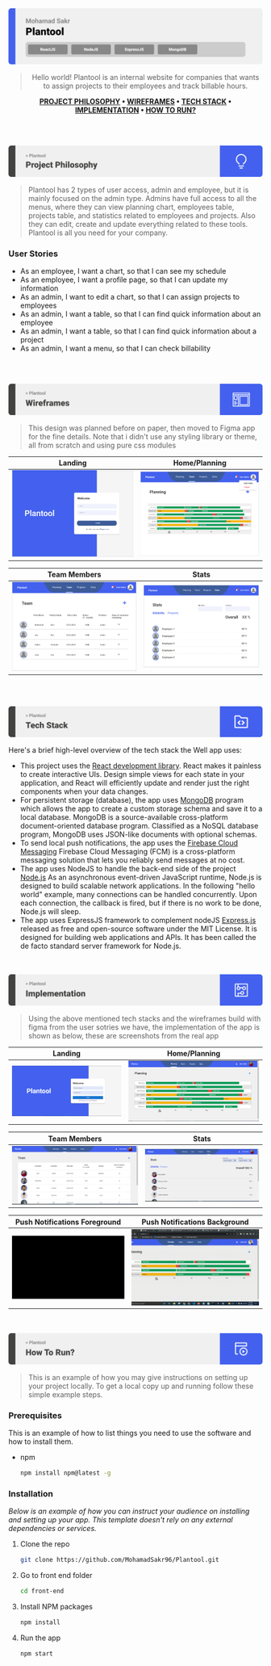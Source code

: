 <img src="./readme/title1.svg"/>

<div align="center">

> Hello world! Plantool is an internal website for companies that wants to assign projects to their employees and track billable hours.

**[PROJECT PHILOSOPHY](https://github.com/julescript/well_app#-project-philosophy) • [WIREFRAMES](https://github.com/julescript/well_app#-wireframes) • [TECH STACK](https://github.com/julescript/well_app#-tech-stack) • [IMPLEMENTATION](https://github.com/julescript/well_app#-impplementation) • [HOW TO RUN?](https://github.com/julescript/well_app#-how-to-run)**

</div>

<br><br>


<img src="./readme/title2.svg"/>

> Plantool has 2 types of user access, admin and employee, but it is mainly focused on the admin type. Admins have full access to all the menus, where they can view planning chart, employees table, projects table, and statistics related to employees and projects. Also they can edit, create and update everything related to these tools. Plantool is all you need for your company.
 

### User Stories
- As an employee, I want a chart, so that I can see my schedule
- As an employee, I want a profile page, so that I can update my information
- As an admin, I want to edit a chart, so that I can assign projects to employees
- As an admin, I want a table, so that I can find quick information about an employee
- As an admin, I want a table, so that I can find quick information about a project
- As an admin, I want a menu, so that I can check billability


<br><br>

<img src="./readme/title3.svg"/>

> This design was planned before on paper, then moved to Figma app for the fine details.
Note that i didn't use any styling library or theme, all from scratch and using pure css modules

| Landing  | Home/Planning  |
| -----------------| -----|
| ![Landing](https://github.com/MohamadSakr96/Plantool/blob/main/demo/Landing_Page_Fig.PNG) | ![Home/Planning](https://github.com/MohamadSakr96/Plantool/blob/main/demo/Home_Page_Fig.PNG) |

| Team Members  | Stats  |
| -----------------| -----|
| ![Team Members](https://github.com/MohamadSakr96/Plantool/blob/main/demo/Team_Page_Fig.PNG) | ![Stats](https://github.com/MohamadSakr96/Plantool/blob/main/demo/Stats_Page_Fig.PNG) |


<br><br>

<img src="./readme/title4.svg"/>

Here's a brief high-level overview of the tech stack the Well app uses:

- This project uses the [React development library](https://reactjs.org/). React makes it painless to create interactive UIs. Design simple views for each state in your application, and React will efficiently update and render just the right components when your data changes.
- For persistent storage (database), the app uses [MongoDB](https://www.mongodb.com/) program which allows the app to create a custom storage schema and save it to a local database. MongoDB is a source-available cross-platform document-oriented database program. Classified as a NoSQL database program, MongoDB uses JSON-like documents with optional schemas.
- To send local push notifications, the app uses the [Firebase Cloud Messaging](https://firebase.google.com/docs/cloud-messaging) Firebase Cloud Messaging (FCM) is a cross-platform messaging solution that lets you reliably send messages at no cost.
- The app uses NodeJS to handle the back-end side of the project [Node.js](https://nodejs.org/en/) As an asynchronous event-driven JavaScript runtime, Node.js is designed to build scalable network applications. In the following "hello world" example, many connections can be handled concurrently. Upon each connection, the callback is fired, but if there is no work to be done, Node.js will sleep.
- The app uses ExpressJS framework to complement nodeJS [Express.js](https://expressjs.com/) released as free and open-source software under the MIT License. It is designed for building web applications and APIs. It has been called the de facto standard server framework for Node.js.



<br><br>
<img src="./readme/title5.svg"/>

> Using the above mentioned tech stacks and the wireframes build with figma from the user sotries we have, the implementation of the app is shown as below, these are screenshots from the real app

| Landing  | Home/Planning  |
| -----------------| -----|
| ![Landing](https://github.com/MohamadSakr96/Plantool/blob/main/demo/Landing_Page.PNG) | ![Home/Planning](https://github.com/MohamadSakr96/Plantool/blob/main/demo/Home_Page.PNG) |

| Team Members  | Stats  |
| -----------------| -----|
| ![Team Members](https://github.com/MohamadSakr96/Plantool/blob/main/demo/Team_Page.PNG) | ![Stats](https://github.com/MohamadSakr96/Plantool/blob/main/demo/Stats_Page.PNG) |

| Push Notifications Foreground| Push Notifications Background  |
| -----------------| -----|
| ![Foreground](https://github.com/MohamadSakr96/Plantool/blob/main/demo/Push_Notification_Foreground.gif) | ![Background](https://github.com/MohamadSakr96/Plantool/blob/main/demo/Push_Notification_Background.gif) |


<br><br>
<img src="./readme/title6.svg"/>


> This is an example of how you may give instructions on setting up your project locally.
To get a local copy up and running follow these simple example steps.

### Prerequisites

This is an example of how to list things you need to use the software and how to install them.
* npm
  ```sh
  npm install npm@latest -g
  ```

### Installation

_Below is an example of how you can instruct your audience on installing and setting up your app. This template doesn't rely on any external dependencies or services._

<!-- 1. Get a free API Key at [https://example.com](https://example.com)
2. Clone the repo
   ```sh
   git clone https://github.com/your_username_/Project-Name.git
   ```
3. Install NPM packages
   ```sh
   npm install
   ```
4. Enter your API in `config.js`
   ```js
   const API_KEY = 'ENTER YOUR API';
   ``` -->
  
1. Clone the repo
   ```sh
   git clone https://github.com/MohamadSakr96/Plantool.git
   ```
2. Go to front end folder
   ```sh
   cd front-end
   ```
3. Install NPM packages
   ```sh
   npm install
   ```
4. Run the app
   ```sh
   npm start
   ```


